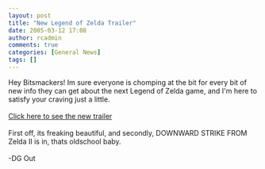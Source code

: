 ```yaml
---
layout: post
title: "New Legend of Zelda Trailer"
date: 2005-03-12 17:08
author: rcadmin
comments: true
categories: [General News]
tags: []
---
```

Hey Bitsmackers! Im sure everyone is chomping at the bit for every bit of new info they can get about the next Legend of Zelda game, and I'm here to satisfy your craving just a little.<br />
<br />
<a href="http://media.nintendo.com/mediaFiles/52937b07-384a-4364-b8fc-e6f11617d1ab.mov">Click here to see the new trailer</a><br />
<br />
First off, its freaking beautiful, and secondly, DOWNWARD STRIKE FROM Zelda II is in, thats oldschool baby.<br />
<br />
-DG Out
